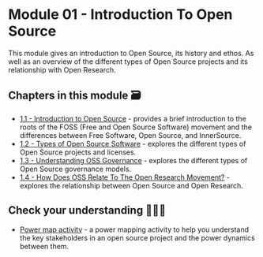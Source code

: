 # Module 01 - Introduction To Open Source

This module gives an introduction to Open Source, its history and ethos. As well as an overview of the different types of Open Source projects and its relationship with Open Research.

## Chapters in this module 🗃

- [1.1 - Introduction to Open Source](./01-intro-to-os.md) - provides a brief introduction to the roots of the FOSS (Free and Open Source Software) movement and the differences between Free Software, Open Source, and InnerSource.
- [1.2 - Types of Open Source Software](./02-types-of-oss.md) - explores the different types of Open Source projects and licenses.
- [1.3 - Understanding OSS Governance](./03-understand-oss-governance.md) - explores the different types of Open Source governance models.
- [1.4 - How Does OSS Relate To The Open Research Movement?](./04-oss-and-open-science.md) - explores the relationship between Open Source and Open Research.

## Check your understanding 🙇🏻‍♀️

- [Power map activity](./power-map-activity.md) - a power mapping activity to help you understand the key stakeholders in an open source project and the power dynamics between them.
